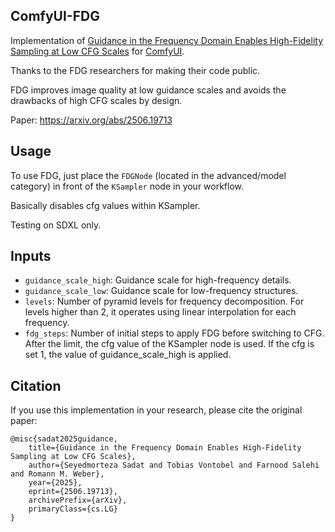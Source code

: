 ## ComfyUI-FDG
Implementation of [Guidance in the Frequency Domain Enables High-Fidelity Sampling at Low CFG Scales](https://arxiv.org/abs/2506.19713) for [ComfyUI](https://github.com/comfyanonymous/ComfyUI).

Thanks to the FDG researchers for making their code public.

FDG improves image quality at low guidance scales and avoids the drawbacks of high CFG scales by design.

Paper: https://arxiv.org/abs/2506.19713




## Usage

To use FDG, just place the `FDGNode` (located in the advanced/model category) in front of the `KSampler` node in your workflow.

Basically disables cfg values ​​within KSampler.

Testing on SDXL only.

## Inputs

- `guidance_scale_high`: Guidance scale for high-frequency details.
- `guidance_scale_low`: Guidance scale for low-frequency structures.
- `levels`: Number of pyramid levels for frequency decomposition. For levels higher than 2, it operates using linear interpolation for each frequency.
- `fdg_steps`: Number of initial steps to apply FDG before switching to CFG. After the limit, the cfg value of the KSampler node is used. If the cfg is set 1, the value of guidance_scale_high is applied.

## Citation

If you use this implementation in your research, please cite the original paper:
```
@misc{sadat2025guidance,
    title={Guidance in the Frequency Domain Enables High-Fidelity Sampling at Low CFG Scales},
    author={Seyedmorteza Sadat and Tobias Vontobel and Farnood Salehi and Romann M. Weber},
    year={2025},
    eprint={2506.19713},
    archivePrefix={arXiv},
    primaryClass={cs.LG}
}
